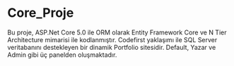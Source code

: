 # Core_Proje
Bu proje, ASP.Net Core 5.0 ile ORM olarak Entity Framework Core ve N Tier Architecture mimarisi ile kodlanmıştır. Codefirst yaklaşımı ile SQL Server veritabanını destekleyen bir dinamik Portfolio sitesidir. Default, Yazar ve Admin gibi üç panelden oluşmaktadır.
